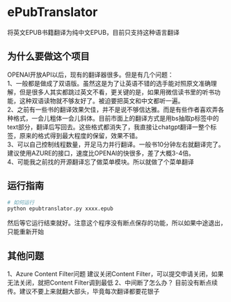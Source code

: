 # ePubTranslator

将英文EPUB书籍翻译为纯中文EPUB，目前只支持这种语言翻译

## 为什么要做这个项目

OPENAI开放API以后，现有的翻译器很多。但是有几个问题：  
1、一般都是做成了双语版。虽然这是为了让英语不错的选手能对照原文准确理解，但是很多人其实都跳过英文不看，更关键的是，如果用微信读书里的听书功能，这种双语读物就不够友好了。被迫要把英文和中文都听一遍。  
2、之前有一些书的翻译效果欠佳，并不是说不够信达雅。而是有些作者喜欢弄各种格式，一会儿粗体一会儿斜体。目前市面上的翻译方式是用bs抽取p标签中的text部分，翻译后写回去。这些格式都消失了，我直接让chatgpt翻译一整个标签，原来的格式得到最大程度的保留，效果不错。  
3、可以自己控制线程数量，开足马力并行翻译。一般书10分钟左右就翻译完了。建议使用AZURE的接口，速度比OPENAI的快很多，差了大概3-4倍。  
4、可能我之前找的开源翻译忘了做菜单模块。所以就做了个菜单翻译  

## 运行指南

```bash
# 如何运行
python epubtranslator.py xxxx.epub
```
然后等它运行结束就好。注意这个程序没有断点保存的功能，所以如果中途退出，只能重新开始

## 其他问题
1、Azure Content Filter问题
建议关闭Content Filter，可以提交申请关闭，如果无法关闭，就把Content Filter调到最低
2、中间断了怎么办？
目前没有断点续传。建议不要上来就翻大部头，毕竟每次翻译都要花银子

